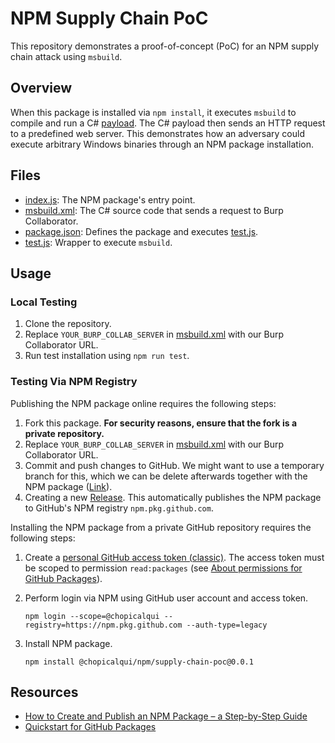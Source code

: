 # NPM Supply Chain PoC

This repository demonstrates a proof-of-concept (PoC) for an NPM supply chain attack using `msbuild`.

## Overview

When this package is installed via `npm install`, it executes `msbuild` to compile and run a C#
[payload](src/msbuild.xml). The C# payload then sends an HTTP request to a predefined web server.
This demonstrates how an adversary could execute arbitrary Windows binaries through an NPM package
installation.

## Files

- [index.js](index.js): The NPM package's entry point.
- [msbuild.xml](src/msbuild.xml): The C# source code that sends a request to Burp Collaborator.
- [package.json](package.json): Defines the package and executes [test.js](src/test.js).
- [test.js](src/test.js): Wrapper to execute `msbuild`.

## Usage

### Local Testing

1. Clone the repository.
2. Replace `YOUR_BURP_COLLAB_SERVER` in [msbuild.xml](src/msbuild.xml) with our Burp Collaborator URL.
3. Run test installation using `npm run test`.

### Testing Via NPM Registry

Publishing the NPM package online requires the following steps:

1. Fork this package. **For security reasons, ensure that the fork is a private repository.**
2. Replace `YOUR_BURP_COLLAB_SERVER` in [msbuild.xml](src/msbuild.xml) with our Burp Collaborator URL.
3. Commit and push changes to GitHub. We might want to use a temporary branch for this, which we can
be delete afterwards together with the NPM package ([Link](https://docs.github.com/en/packages/learn-github-packages/deleting-and-restoring-a-package)).
5. Creating a new [Release](https://docs.github.com/en/repositories/releasing-projects-on-github/managing-releases-in-a-repository).
This automatically publishes the NPM package to GitHub's NPM registry `npm.pkg.github.com`.

Installing the NPM package from a private GitHub repository requires the following steps:

1. Create a [personal GitHub access token (classic)](https://docs.github.com/en/authentication/keeping-your-account-and-data-secure/managing-your-personal-access-tokens#personal-access-tokens-classic). The access token must be scoped to permission `read:packages` (see [About permissions for GitHub Packages](https://docs.github.com/en/packages/learn-github-packages/about-permissions-for-github-packages#about-scopes-and-permissions-for-package-registries)).
2. Perform login via NPM using GitHub user account and access token.

   ```
   npm login --scope=@chopicalqui --registry=https://npm.pkg.github.com --auth-type=legacy
   ```

3. Install NPM package.

   ```
   npm install @chopicalqui/npm/supply-chain-poc@0.0.1
   ```

## Resources

- [How to Create and Publish an NPM Package – a Step-by-Step Guide](https://www.freecodecamp.org/news/how-to-create-and-publish-your-first-npm-package/)
- [Quickstart for GitHub Packages](https://docs.github.com/en/packages/quickstart)
